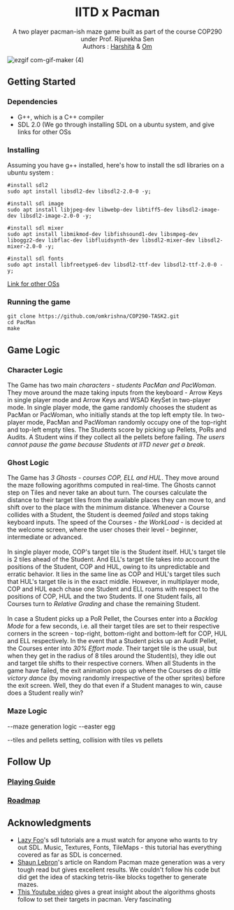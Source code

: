 <h1 align="center">IITD x Pacman</h1>
<p align="center">
  A two player pacman-ish maze game built as part of the course COP290 under Prof. Rijurekha Sen<br>
  Authors : <a href="https://github.com/Harshita2605">Harshita</a> & <a href="https://github.com/omkrishna">Om</a></p>
  
  ![ezgif com-gif-maker (4)](https://user-images.githubusercontent.com/10244292/118809280-0a420180-b8c8-11eb-9b9c-dd6e5088a006.gif)

  
<h2>Getting Started</h2>
<h3>Dependencies</h3>
<ul>
  <li>G++, which is a C++ compiler </li>
  <li>SDL 2.0 (We go through installing SDL on a ubuntu system, and give links for other OSs </li>
</ul>
<h3>Installing</h3>
Assuming you have g++ installed, here's how to install the sdl libraries on a ubuntu system : 

```
#install sdl2
sudo apt install libsdl2-dev libsdl2-2.0-0 -y;

#install sdl image  
sudo apt install libjpeg-dev libwebp-dev libtiff5-dev libsdl2-image-dev libsdl2-image-2.0-0 -y;

#install sdl mixer  
sudo apt install libmikmod-dev libfishsound1-dev libsmpeg-dev liboggz2-dev libflac-dev libfluidsynth-dev libsdl2-mixer-dev libsdl2-mixer-2.0-0 -y;

#install sdl fonts
sudo apt install libfreetype6-dev libsdl2-ttf-dev libsdl2-ttf-2.0-0 -y;
```

<a href="https://lazyfoo.net/tutorials/SDL/01_hello_SDL/index.php">Link for other OSs </a> 
<h3>Running the game</h3>

```
git clone https://github.com/omkrishna/COP290-TASK2.git
cd PacMan
make
```

<h2>Game Logic</h2>

<h3>Character Logic</h3>
The Game has two main <i>characters - students PacMan and PacWoman</i>. They move around the maze taking inputs from the keyboard - Arrow Keys in single player mode and Arrow Keys and WSAD KeySet in two-player mode. In single player mode, the game randomly chooses the student as PacMan or PacWoman, who initially stands at the top left empty tile. In two-player mode, PacMan and PacWoman randomly occupy one of the top-right and top-left empty tiles. The Students score by picking up Pellets, PoRs and Audits. A Student wins if they collect all the pellets before failing. <i>The users cannot pause the game because Students at IITD never get a break</i>.

<h3>Ghost Logic</h3>
  The Game has <i>3 Ghosts - courses COP, ELL and HUL</i>. They move around the maze following agorithms computed in real-time. The Ghosts cannot step on Tiles and never take an about turn. The courses calculate the distance to their target tiles from the available places they can move to, and shift over to the place with the minimum distance. Whenever a Course collides with a Student, the Student is deemed <i>failed</i> and stops taking keyboard inputs. The speed of the Courses - <i>the WorkLoad</i> - is decided at the welcome screen, where the user choses their level - beginner, intermediate or advanced. 
<br><br>
In single player mode, COP's target tile is the Student itself. HUL's target tile is 2 tiles ahead of the Student. And ELL's target tile takes into account the positions of the Student, COP and HUL, owing to its unpredictable and erratic behavior. It lies in the same line as COP and HUL's target tiles such that HUL's target tile is in the exact middle. However, in multiplayer mode, COP and HUL each chase one Student and ELL roams with respect to the positions of COP, HUL and the two Students. If one Student fails, all Courses turn to <i>Relative Grading</i> and chase the remaining Student.
<br><br>
  In case a Student picks up a PoR Pellet, the Courses enter into a <i>Backlog Mode</i> for a few seconds, i.e. all their target tiles are set to their respective corners in the screen - top-right, bottom-right and bottom-left for COP, HUL and ELL respectively. In the event that a Student picks up an Audit Pellet, the Courses enter into <i>30% Effort mode</i>. Their target tile is the usual, but when they get in the radius of 8 tiles around the Student(s), they idle out and target tile shifts to their respective corners. When all Students in the game have failed, the exit animation pops up where the Courses do <i>a little victory dance</i> (by moving randomly irrespective of the other sprites) before the exit screen. Well, they do that even if a Student manages to win, cause does a Student really win?

<h3>Maze Logic</h3>
--maze generation logic
--easter egg

--tiles and pellets setting, collision with tiles vs pellets 


<h2> Follow Up </h2>
<h3> <a href=""> Playing Guide </a></h3>
<h3> <a href=""> Roadmap </a> </h3>

<h2>Acknowledgments</h2>
<ul>
  <li> <a href="">Lazy Foo</a>'s sdl tutorials are a must watch for anyone who wants to try out SDL. Music, Textures, Fonts, TileMaps - this tutorial has everything covered as far as SDL is concerned. </li>
  <li> <a href="https://shaunlebron.github.io/pacman-mazegen/"> Shaun Lebron</a>'s article on Random Pacman maze generation was a very tough read but gives excellent results. We couldn't follow his code but did get the idea of stacking tetris-like blocks together to generate mazes. </li>
  <li> <a href="https://www.youtube.com/watch?v=ataGotQ7ir8">This Youtube video</a> gives a great insight about the algorithms ghosts follow to set their targets in pacman. Very fascinating</li>
</ul>



